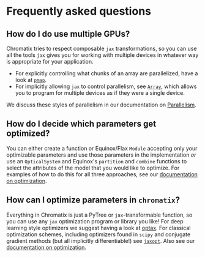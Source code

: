 # Frequently asked questions

## How do I do use multiple GPUs?

Chromatix tries to respect composable `jax` transformations, so you can use all the tools `jax` gives you for working with multiple devices in whatever way is appropriate for your application.

* For explicitly controlling what chunks of an array are parallelized, have a look at [``pmap``](https://jax.readthedocs.io/en/latest/_autosummary/jax.pmap.html#jax.pmap).
* For implicitly allowing `jax` to control parallelism, see [``Array``](https://jax.readthedocs.io/en/latest/notebooks/Distributed_arrays_and_automatic_parallelization.html), which allows you to program for multiple devices as if they were a single device.

We discuss these styles of parallelism in our documentation on [Parallelism](parallelism.md).

## How do I decide which parameters get optimized?
You can either create a function or Equinox/Flax `Module` accepting only your optimizable parameters and use those parameters in the implementation *or* use an ``OpticalSystem`` and Equinox's ``partition`` and ``combine`` functions to select the attributes of the model that you would like to optimize. For examples of how to do this for all three approaches, see our [documentation on optimization](https://chromatix.readthedocs.io/en/latest/training/).


## How can I optimize parameters in `chromatix`?

Everything in Chromatix is just a PyTree or `jax`-transformable function, so you can use any `jax` optimization program or library you like! For deep learning style optimizers we suggest having a look at [optax](https://github.com/deepmind/optax). For classical optimization schemes, including optimizers found in `scipy` and conjugate gradient methods (but all implicitly differentiable!) see [`jaxopt`](https://github.com/google/jaxopt). Also see our [documentation on optimization](https://chromatix.readthedocs.io/en/latest/training/).
